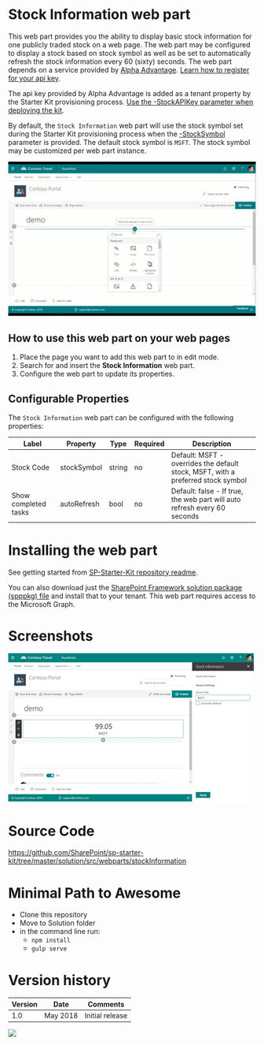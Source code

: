 # Stock Information web part

This web part provides you the ability to display basic stock information for one publicly traded stock on a web page. The web part may be configured to display a stock based on stock symbol as well as be set to automatically refresh the stock information every 60 (sixty) seconds. The web part depends on a service provided by [Alpha Advantage](https://www.alphavantage.co/). [Learn how to register for your api key](https://github.com/SharePoint/sp-starter-kit/blob/master/documentation/tenant-settings.md#request-a-custom-api-key-to-alpha-vantage).

The api key provided by Alpha Advantage is added as a tenant property by the Starter Kit provisioning process. [Use the -StockAPIKey parameter when deploying the kit](https://github.com/SharePoint/sp-starter-kit/tree/master/provisioning#-stockapikey).

By default, the `Stock Information` web part will use the stock symbol set during the Starter Kit provisioning process when the [-StockSymbol](https://github.com/SharePoint/sp-starter-kit/tree/master/provisioning#-stocksymbol) parameter is provided. The default stock symbol is `MSFT`. The stock symbol may be customized per web part instance.

![Stock Information](../../assets/images/components/part-stock.gif)

## How to use this web part on your web pages

1. Place the page you want to add this web part to in edit mode.
2. Search for and insert the **Stock Information** web part.
3. Configure the web part to update its properties.

## Configurable Properties

The `Stock Information` web part can be configured with the following properties:

| Label | Property | Type | Required | Description |
| ---- | ---- | ---- | ---- | ---- |
| Stock Code | stockSymbol | string | no | Default: MSFT - overrides the default stock, MSFT, with a preferred stock symbol |
| Show completed tasks | autoRefresh | bool | no | Default: false - If true, the web part will auto refresh every 60 seconds |

# Installing the web part

See getting started from [SP-Starter-Kit repository readme](https://github.com/SharePoint/sp-starter-kit). 

You can also download just the [SharePoint Framework solution package (spppkg) file](https://github.com/SharePoint/sp-starter-kit/blob/master/package/sharepoint-starter-kit.sppkg) and install that to your tenant. This web part requires access to the Microsoft Graph.

# Screenshots

![Stock Information](../../assets/images/components/part-stock.png)

# Source Code

https://github.com/SharePoint/sp-starter-kit/tree/master/solution/src/webparts/stockInformation

# Minimal Path to Awesome

- Clone this repository
- Move to Solution folder
- in the command line run:
  - `npm install`
  - `gulp serve`

# Version history

Version|Date|Comments
-------|----|--------
1.0|May 2018|Initial release


![](https://telemetry.sharepointpnp.com/sp-starter-kit/documentation/components/wp-stock-information)